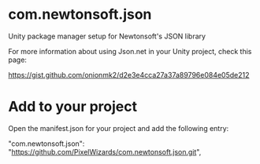 # com.newtonsoft.json
Unity package manager setup for Newtonsoft's JSON library

For more information about using Json.net in your Unity project, check this page:

https://gist.github.com/onionmk2/d2e3e4cca27a37a89796e084e05de212

# Add to your project

Open the manifest.json for your project and add the following entry:

"com.newtonsoft.json": "https://github.com/PixelWizards/com.newtonsoft.json.git",
